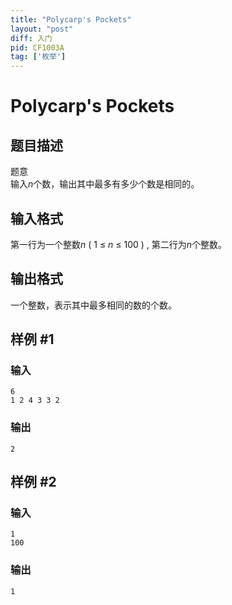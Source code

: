 ```yaml
---
title: "Polycarp's Pockets"
layout: "post"
diff: 入门
pid: CF1003A
tag: ['枚举']
---
```


# Polycarp's Pockets

## 题目描述

题意   
输入$n$个数，输出其中最多有多少个数是相同的。

## 输入格式

第一行为一个整数$n$ ( 1 $\le$ $n$ $\le$ 100 ) , 第二行为$n$个整数。

## 输出格式

一个整数，表示其中最多相同的数的个数。

## 样例 #1

### 输入

```
6
1 2 4 3 3 2

```

### 输出

```
2

```

## 样例 #2

### 输入

```
1
100

```

### 输出

```
1

```

